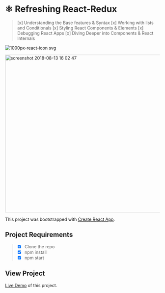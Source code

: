 # ⚛ Refreshing React-Redux

> [x] Understanding the Base features & Syntax
> [x] Working with lists and Conditionals
> [x] Styling React Components & Elements
> [x] Debugging React Apps
> [x] Diving Deeper into Components & React Internals

![1000px-react-icon svg](https://user-images.githubusercontent.com/25851867/44057611-561139ba-9f11-11e8-816e-ab35862c075a.png)

<img width="513" alt="screenshot 2018-08-13 16 02 47" src="https://user-images.githubusercontent.com/25851867/44058037-7cca603a-9f12-11e8-86cb-2571759809a5.png">


This project was bootstrapped with [Create React App](https://github.com/facebookincubator/create-react-app).

## Project Requirements

> * [x] Clone the repo
> * [x] npm install
> * [x] npm start

## View Project

[Live Demo](https://esteban-towerz.github.io/react-practice/) of this project.